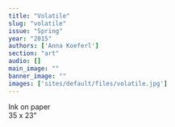 ```yaml
---
title: "Volatile"
slug: "volatile"
issue: "Spring"
year: "2015"
authors: ['Anna Koeferl']
section: "art"
audio: []
main_image: ""
banner_image: ""
images: ['sites/default/files/volatile.jpg']
---
```

Ink on paper  
35 x 23"

